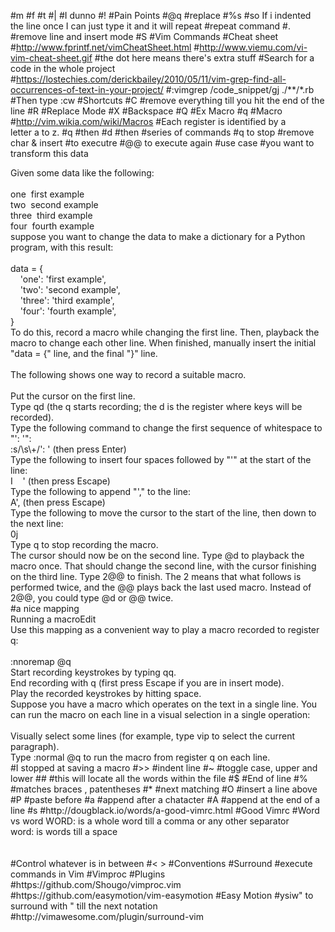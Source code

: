 #m
#f
#t
#|
#I dunno
#!
#Pain Points
#@q
#replace
#%s
#so If i indented the line once I can just type it and it will repeat
#repeat command
#.
#remove line and insert mode
#S
#Vim Commands
#Cheat sheet
#http://www.fprintf.net/vimCheatSheet.html
#http://www.viemu.com/vi-vim-cheat-sheet.gif
#the dot here means there's extra stuff
#Search for a code in the whole project
#https://lostechies.com/derickbailey/2010/05/11/vim-grep-find-all-occurrences-of-text-in-your-project/
#:vimgrep /code_snippet/gj ./**/*.rb
#Then type :cw
#Shortcuts
#C
#remove everything till you hit the end of the line
#R
#Replace Mode
#X
#Backspace
#Q
#Ex Macro
#q
#Macro
#http://vim.wikia.com/wiki/Macros
#Each register is identified by a letter a to z.
#q
#then
#d
#then
#series of commands
#q to stop
#remove char & insert
#to executre
#@@ to execute again
#use case
#you want to transform this data
<div>Given some data like the following:</div><div><br></div><div>one&nbsp;<span class="Apple-tab-span" style="white-space:pre"><span style="white-space: normal;">	</span></span>first example</div><div>two<span class="Apple-tab-span" style="white-space:pre"><span style="white-space: normal;">	</span></span>&nbsp;second example</div><div>three<span class="Apple-tab-span" style="white-space:pre"><span style="white-space: normal;">	</span></span>&nbsp;third example</div><div>four&nbsp;<span class="Apple-tab-span" style="white-space:pre"><span style="white-space: normal;">	</span></span>fourth example</div><div>suppose you want to change the data to make a dictionary for a Python program, with this result:</div><div><br></div><div>data = {</div><div>&nbsp; &nbsp; 'one': 'first example',</div><div>&nbsp; &nbsp; 'two': 'second example',</div><div>&nbsp; &nbsp; 'three': 'third example',</div><div>&nbsp; &nbsp; 'four': 'fourth example',</div><div>}</div><div><div>To do this, record a macro while changing the first line. Then, playback the macro to change each other line. When finished, manually insert the initial "data = {" line, and the final "}" line.</div><div><br></div><div>The following shows one way to record a suitable macro.</div><div><br></div><div>Put the cursor on the first line.</div><div>Type qd (the q starts recording; the d is the register where keys will be recorded).</div><div>Type the following command to change the first sequence of whitespace to "': '":</div><div>:s/\s\+/': ' (then press Enter)</div><div>Type the following to insert four spaces followed by "'" at the start of the line:</div><div>I &nbsp; &nbsp;' (then press Escape)</div><div>Type the following to append "'," to the line:</div><div>A', (then press Escape)</div><div>Type the following to move the cursor to the start of the line, then down to the next line:</div><div>0j</div><div>Type q to stop recording the macro.</div><div>The cursor should now be on the second line. Type @d to playback the macro once. That should change the second line, with the cursor finishing on the third line. Type 2@@ to finish. The 2 means that what follows is performed twice, and the @@ plays back the last used macro. Instead of 2@@, you could type @d or @@ twice.</div></div>
#a nice mapping
<div>Running a macroEdit</div><div>Use this mapping as a convenient way to play a macro recorded to register q:</div><div><br></div><div>:nnoremap <Space> @q</div><div>Start recording keystrokes by typing qq.</div><div>End recording with q (first press Escape if you are in insert mode).</div><div>Play the recorded keystrokes by hitting space.</div><div>Suppose you have a macro which operates on the text in a single line. You can run the macro on each line in a visual selection in a single operation:</div><div><br></div><div>Visually select some lines (for example, type vip to select the current paragraph).</div><div>Type :normal @q to run the macro from register q on each line.</div>
#I stopped at saving a macro
#>>
#indent line
#~
#toggle case, upper and lower
##
#this will locate all the words within the file
#$
#End of line
#%
#matches braces , patentheses
#* 
#next matching
#O
#insert a line above
#P
#paste before
#a
#append after a chatacter
#A
#append at the end of a line
#s
#http://dougblack.io/words/a-good-vimrc.html
#Good Vimrc
#Word vs word
WORD: is a whole word till a comma or any other separator<div>word: is words till a space</div><div><br></div><div><div><br></div></div>
#Control whatever is in between
#< >
#Conventions
#Surround
#execute commands in Vim
#Vimproc
#Plugins
#https://github.com/Shougo/vimproc.vim
#https://github.com/easymotion/vim-easymotion
#Easy Motion
#ysiw" to surround with " till the next notation
#http://vimawesome.com/plugin/surround-vim
